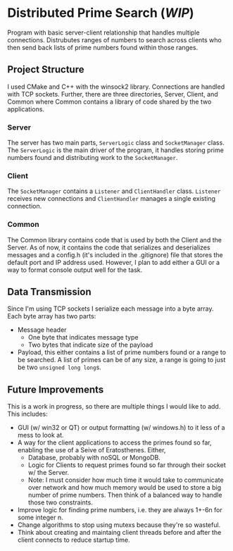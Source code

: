 # Distributed Prime Search (_WIP_)

Program with basic server-client relationship that handles multiple connections. Distrubutes ranges of numbers to
search across clients who then send back lists of prime numbers found within those ranges.

## Project Structure

I used CMake and C++ with the winsock2 library. Connections are handled with TCP sockets. Further, there are three
directories, Server, Client, and Common where Common contains a library of code shared by the two applications.

### Server

The server has two main parts, `ServerLogic` class and `SocketManager` class. The `ServerLogic` is the main driver
of the program, it handles storing prime numbers found and distributing work to the `SocketManager`. 

### Client

The `SocketManager` contains a `Listener` and `ClientHandler` class. `Listener` receives new connections and
`ClientHandler` manages a single existing connection. 

### Common

The Common library contains code that is used by both the Client and the Server. As of now, it contains the code
that serializes and deserializes messages and a config.h (it's included in the .gitignore) file that stores the
default port and IP address used. However, I plan to add either a GUI or a way to format console output well
for the task.

## Data Transmission

Since I'm using TCP sockets I serialize each message into a byte array. Each byte array has two parts:
* Message header
    * One byte that indicates message type
    * Two bytes that indicate size of the payload
* Payload, this either contains a list of prime numbers found or a range to be searched. A list of primes can
  be of any size, a range is going to just be two `unsigned long long`s.

## Future Improvements

This is a work in progress, so there are multiple things I would like to add. This includes:
* GUI (w/ win32 or QT) or output formatting (w/ windows.h) to it less of a mess to look at.
* A way for the client applications to access the primes found so far, enabling the use of a Seive of Eratosthenes. 
  Either,
    * Database, probably with noSQL or MongoDB.
    * Logic for Clients to request primes found so far through their socket w/ the Server.
    * Note: I must consider how much time it would take to communicate over network and how much memory would be
      used to store a big number of prime numbers. Then think of a balanced way to handle those two constraints.
* Improve logic for finding prime numbers, i.e. they are always 1+-6n for some integer n.
* Change algorithms to stop using mutexs because they're so wasteful.
* Think about creating and maintaing client threads before and after the client connects to reduce startup time. 
